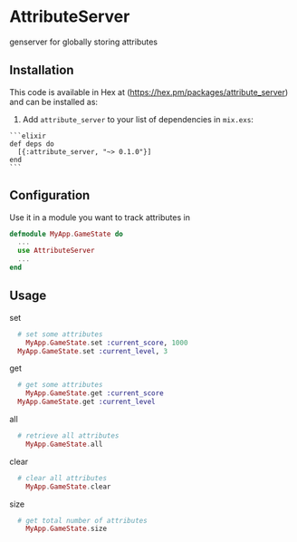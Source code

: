 # AttributeServer

genserver for globally storing attributes

## Installation

This code is available in Hex at (https://hex.pm/packages/attribute_server) and can be installed as:

  1. Add `attribute_server` to your list of dependencies in `mix.exs`:

    ```elixir
    def deps do
      [{:attribute_server, "~> 0.1.0"}]
    end
    ```
## Configuration   

Use it in a module you want to track attributes in

```elixir
defmodule MyApp.GameState do
  ...
  use AttributeServer
  ...
end  
```

## Usage

set
```elixir
  # set some attributes
	MyApp.GameState.set :current_score, 1000
  MyApp.GameState.set :current_level, 3
```

get
```elixir
  # get some attributes
	MyApp.GameState.get :current_score
  MyApp.GameState.get :current_level
```

all
```elixir
  # retrieve all attributes
	MyApp.GameState.all
```

clear
```elixir
  # clear all attributes
	MyApp.GameState.clear
```

size
```elixir
  # get total number of attributes
	MyApp.GameState.size
```
